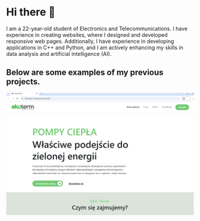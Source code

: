# Hi there 👋

I am a 22-year-old student of Electronics and Telecommunications. I have experience in creating websites, where I designed and developed responsive web pages. Additionally, I have experience in developing applications in C++ and Python, and I am actively enhancing my skills in data analysis and artificial intelligence (AI).

## Below are some examples of my previous projects.

![Demo](https://github.com/robertmichalak17/robertmichalak17/blob/b124f27523375899c9751a0987a93684f2339494/gif.gif)
